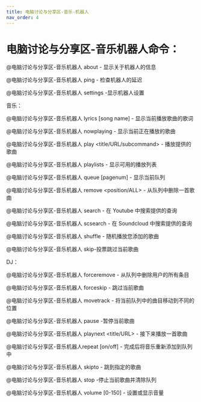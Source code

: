 ```yaml
---
title: 电脑讨论与分享区-音乐-机器人
nav_order: 4
---
```


# 电脑讨论与分享区-音乐机器人命令：

@电脑讨论与分享区-音乐机器人 about - 显示关于机器人的信息

@电脑讨论与分享区-音乐机器人 ping - 检查机器人的延迟

@电脑讨论与分享区-音乐机器人 settings -显示机器人设置

  音乐：

@电脑讨论与分享区-音乐机器人 lyrics [song name] - 显示当前播放歌曲的歌词

@电脑讨论与分享区-音乐机器人 nowplaying - 显示当前正在播放的歌曲

@电脑讨论与分享区-音乐机器人 play <title/URL/subcommand> - 播放提供的歌曲

@电脑讨论与分享区-音乐机器人 playlists  - 显示可用的播放列表

@电脑讨论与分享区-音乐机器人 queue [pagenum] - 显示当前队列

@电脑讨论与分享区-音乐机器人 remove <position/ALL> - 从队列中删除一首歌曲

@电脑讨论与分享区-音乐机器人 search <query> - 在 Youtube 中搜索提供的查询
  
@电脑讨论与分享区-音乐机器人 scsearch <query> - 在 Soundcloud 中搜索提供的查询
  
@电脑讨论与分享区-音乐机器人 shuffle - 随机播放您添加的歌曲
  
@电脑讨论与分享区-音乐机器人 skip-投票跳过当前歌曲

  DJ：

@电脑讨论与分享区-音乐机器人 forceremove <user> - 从队列中删除用户的所有条目
  
@电脑讨论与分享区-音乐机器人 forceskip - 跳过当前歌曲
  
@电脑讨论与分享区-音乐机器人 movetrack <from> <to> - 将当前队列中的曲目移动到不同的位置
  
@电脑讨论与分享区-音乐机器人 pause -暂停当前歌曲
  
@电脑讨论与分享区-音乐机器人 playnext <title/URL> - 接下来播放一首歌曲
  
@电脑讨论与分享区-音乐机器人repeat [on/off] - 完成后将音乐重新添加到队列中
  
@电脑讨论与分享区-音乐机器人 skipto <position> - 跳到指定的歌曲
  
@电脑讨论与分享区-音乐机器人 stop -停止当前歌曲并清除队列
  
@电脑讨论与分享区-音乐机器人 volume [0-150] - 设置或显示音量
